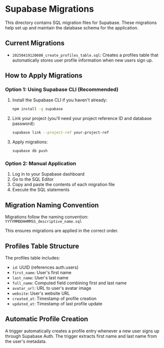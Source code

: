 # Supabase Migrations

This directory contains SQL migration files for Supabase. These migrations help set up and maintain the database schema for the application.

## Current Migrations

- `20250419120600_create_profiles_table.sql`: Creates a profiles table that automatically stores user profile information when new users sign up.

## How to Apply Migrations

### Option 1: Using Supabase CLI (Recommended)

1. Install the Supabase CLI if you haven't already:
   ```bash
   npm install -g supabase
   ```

2. Link your project (you'll need your project reference ID and database password):
   ```bash
   supabase link --project-ref your-project-ref
   ```

3. Apply migrations:
   ```bash
   supabase db push
   ```

### Option 2: Manual Application

1. Log in to your Supabase dashboard
2. Go to the SQL Editor
3. Copy and paste the contents of each migration file
4. Execute the SQL statements

## Migration Naming Convention

Migrations follow the naming convention:
`YYYYMMDDHHMMSS_descriptive_name.sql`

This ensures migrations are applied in the correct order.

## Profiles Table Structure

The profiles table includes:

- `id`: UUID (references auth.users)
- `first_name`: User's first name
- `last_name`: User's last name
- `full_name`: Computed field combining first and last name
- `avatar_url`: URL to user's avatar image
- `website`: User's website URL
- `created_at`: Timestamp of profile creation
- `updated_at`: Timestamp of last profile update

## Automatic Profile Creation

A trigger automatically creates a profile entry whenever a new user signs up through Supabase Auth. The trigger extracts first name and last name from the user's metadata.
